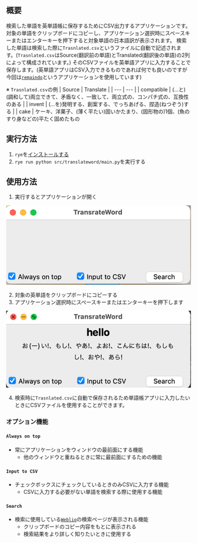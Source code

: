 ## 概要
 検索した単語を英単語帳に保存するためにCSV出力するアプリケーションです。
 対象の単語をクリップボードにコピーし、アプリケーション選択時にスペースキーまたはエンターキーを押下すると対象単語の日本語訳が表示されます。
 検索した単語は検索した際に`Trasnlated.csv`というファイルに自動で記述されます。(`Trasnlated.csv`はSource(翻訳前の単語)とTranslated(翻訳後の単語)の2列によって構成されています。)
 そのCSVファイルを英単語アプリに入力することで保存します。(英単語アプリはCSV入力できるものであれば何でも良いのですが今回は[`remaindo`](https://www.google.com/url?sa=t&source=web&rct=j&opi=89978449&url=https://apps.apple.com/jp/app/%25E5%25BF%2598%25E5%258D%25B4%25E6%259B%25B2%25E7%25B7%259A%25E3%2581%25A7%25E6%259A%2597%25E8%25A8%2598%25E3%2582%25A2%25E3%2583%2597%25E3%2583%25AA-remindo/id1058865810&ved=2ahUKEwjLrO_5ppCIAxWjbvUHHQkGJo4QFnoECAkQAQ&usg=AOvVaw1AMD9lZ3OE_Q0sWM7SHaNf)というアプリケーションを使用しています)

※ `Trasnlated.csv`の例
| Source | Translate |
| --- | --- |
| compatible | (…と)(調和して)両立できて、矛盾なく、一致して、両立式の、コンパチ式の、互換性のある |
| invent | (…を)発明する、創案する、でっちあげる、捏造(ねつぞう)する |
| cake | ケーキ、洋菓子、(薄く平たい)固いかたまり、(固形物の)1個、(魚のすり身などの)平たく固めたもの

## 実行方法
1. `rye`を[インストールする](https://rye.astral.sh)
2. `rye run python src/translateword/main.py`を実行する

## 使用方法
1. 実行するとアプリケーションが開く

![openApplication](static/openApplication.png)

2. 対象の英単語をクリップボードにコピーする
3. アプリケーション選択時にスペースキーまたはエンターキーを押下します
 
![searchedWord](static/searchedWord.png)

4. 検索時に`Trasnlated.csv`に自動で保存されるため単語帳アプリに入力したいときにCSVファイルを使用することができます。
### オプション機能
#### `Always on top`
- 常にアプリケーションをウィンドウの最前面にする機能
    - 他のウィンドウと重ねるときに常に最前面にするための機能
#### `Input to CSV`
- チェックボックスにチェックしているときのみCSVに入力する機能
    - CSVに入力する必要がない単語を検索する際に使用する機能
#### `Search`
- 検索に使用している[`Weblio`](https://ejje.weblio.jp)の検索ページが表示される機能
    - クリップボードのコピー内容をもとに表示される
    - 検索結果をより詳しく知りたいときに使用する



